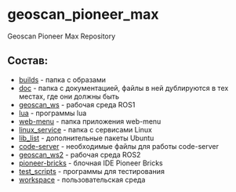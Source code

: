 # geoscan_pioneer_max
Geoscan Pioneer Max Repository

## Состав:
* [builds](https://github.com/IlyaDanilenko/geoscan_pioneer_max/tree/master/builds) - папка с образами
* [doc](https://github.com/IlyaDanilenko/geoscan_pioneer_max/tree/master/doc) - папка с документацией, файлы в ней дублируются в тех местах, где они должны быть
* [geoscan_ws](https://github.com/IlyaDanilenko/geoscan_pioneer_max/tree/master/geoscan_ws) - рабочая среда ROS1
* [lua](https://github.com/IlyaDanilenko/geoscan_pioneer_max/tree/master/lua) - программы lua
* [web-menu](https://github.com/IlyaDanilenko/geoscan_pioneer_max/tree/master/web-menu) - папка приложения web-menu
* [linux_service](https://github.com/IlyaDanilenko/geoscan_pioneer_max/tree/master/linux_service) - папка с сервисами Linux
* [lib_list](https://github.com/IlyaDanilenko/geoscan_pioneer_max/blob/master/lib_list.txt) - дополнительные пакеты Ubuntu
* [code-server](https://github.com/IlyaDanilenko/geoscan_pioneer_max/tree/master/code-server) - необходимые файлы для работы code-server
* [geoscan_ws2](https://github.com/IlyaDanilenko/geoscan_pioneer_max/tree/master/geoscan_ws2/src) - рабочая среда ROS2
* [pioneer-bricks](https://github.com/IlyaDanilenko/geoscan_pioneer_max/tree/master/pioneer-bricks) - блочная IDE Pioneer Bricks
* [test_scripts](https://github.com/IlyaDanilenko/geoscan_pioneer_max/tree/master/test_scripts) - программы для тестирования
* [workspace](https://github.com/IlyaDanilenko/geoscan_pioneer_max/tree/master/workspace) - пользовательская среда

